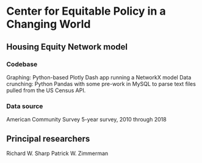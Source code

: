 # Center for Equitable Policy in a Changing World
## Housing Equity Network model

### Codebase
Graphing: Python-based Plotly Dash app running a NetworkX model
Data crunching: Python Pandas with some pre-work in MySQL to parse text files pulled from the US Census API.

### Data source
American Community Survey 5-year survey, 2010 through 2018

## Principal researchers
Richard W. Sharp
Patrick W. Zimmerman

